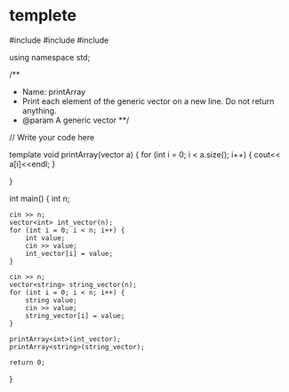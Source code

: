 # templete
#include <iostream>
#include <vector>
#include <string>

using namespace std;

/**
*    Name: printArray
*    Print each element of the generic vector on a new line. Do not return anything.
*    @param A generic vector
**/

// Write your code here

template<typename T>
void printArray(vector<T> a)
{
        for (int i = 0; i < a.size(); i++) {
                cout<< a[i]<<endl;
        }
        
          
}

int main() {
	int n;
	
	cin >> n;
	vector<int> int_vector(n);
	for (int i = 0; i < n; i++) {
		int value;
		cin >> value;
		int_vector[i] = value;
	}
	
	cin >> n;
	vector<string> string_vector(n);
	for (int i = 0; i < n; i++) {
		string value;
		cin >> value;
		string_vector[i] = value;
	}

	printArray<int>(int_vector);
	printArray<string>(string_vector);

	return 0;
}

